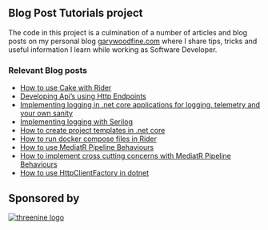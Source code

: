 ## Blog Post Tutorials project
The code in this project is a culmination of a number of articles and blog posts on my personal blog [garywoodfine.com](https://garywoodfine.com "Gary Woodfine Full Stack Developer") where I share tips, tricks and useful information I learn while working as Software Developer.

### Relevant Blog posts 
- [How to use Cake with Rider](https://garywoodfine.com/how-to-use-cake-with-rider/ "How to use Cake with Rider | Gary Woodfine")
- [Developing Api’s using Http Endpoints](https://garywoodfine.com/developing-apis-using-http-endpoints/ "Developing Api’s using Http Endpoints | Gary Woodfine")
- [Implementing logging in .net core applications for logging, telemetry and your own sanity](https://garywoodfine.com/implementing-logging-in-net-core-applications-for-logging-telemetry-and-your-own-sanity/ "Implementing logging in .net core applications for logging, telemetry and your own sanity | Gary Woodfine")
- [Implementing logging with Serilog](https://garywoodfine.com/implementing-logging-with-serilog/ "Implementing logging with Serilog | Gary Woodfine")
- [How to create project templates in .net core](https://garywoodfine.com/how-to-create-project-templates-in-net-core/ "How to create project templates in .net core | Gary Woodfine")
- [How to run docker compose files in Rider](https://garywoodfine.com/how-to-run-docker-compose-files-in-rider "How to run docker compose files in Rider | Gary Woodfine")
- [How to use MediatR Pipeline Behaviours](https://garywoodfine.com/how-to-use-mediatr-pipeline-behaviours/ "How to use MediatR Pipeline Behaviours | Gary Woodfine") 
- [How to implement cross cutting concerns with MediatR Pipeline Behaviours](https://garywoodfine.com/how-to-implement-cross-cutting-concerns-with-mediatr-pipeline-behaviours/ "How to implement cross cutting concerns with MediatR Pipeline Behaviours") 
- [How to use HttpClientFactory in dotnet](https://garywoodfine.com/how-to-use-httpclientfactory-in-dotnet/ "How to use HttpClientFactory in dotnet - Gary Woodfine")

## Sponsored by
[![threenine logo](http://static.threenine.co.uk/img/github_footer.png)](https://threenine.co.uk/)
